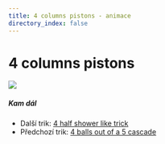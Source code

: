 ```yaml
---
title: 4 columns pistons - animace
directory_index: false
---
```


# 4 columns pistons

![](/animace/img/4-columns-pistons.gif)

##### Kam dál

- Další trik: [4 half shower like trick](4-half-shower-like-trick.html "Další trik 4 half shower like trick")
- Předchozí trik: [4 balls out of a 5 cascade](4-balls-out-of-a-5-cascade.html "Předchozí trik 4 balls out of a 5 cascade")

